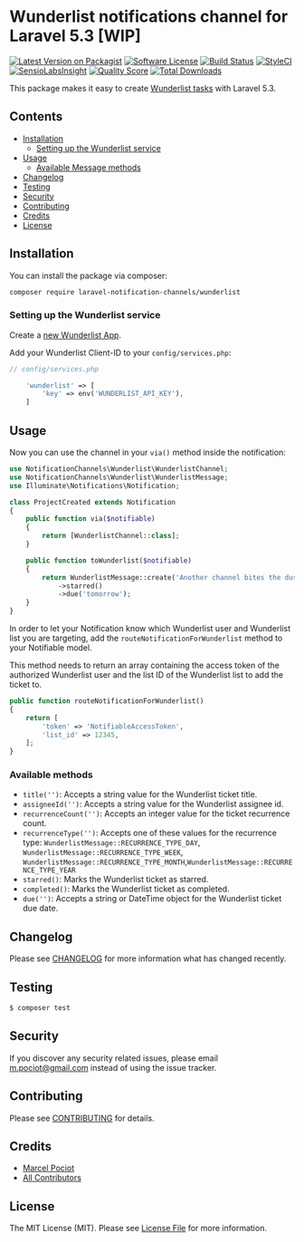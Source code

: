 # Wunderlist notifications channel for Laravel 5.3 [WIP]

[![Latest Version on Packagist](https://img.shields.io/packagist/v/laravel-notification-channels/wunderlist.svg?style=flat-square)](https://packagist.org/packages/laravel-notification-channels/wunderlist)
[![Software License](https://img.shields.io/badge/license-MIT-brightgreen.svg?style=flat-square)](LICENSE.md)
[![Build Status](https://img.shields.io/travis/laravel-notification-channels/wunderlist/master.svg?style=flat-square)](https://travis-ci.org/laravel-notification-channels/wunderlist)
[![StyleCI](https://styleci.io/repos/65379321/shield)](https://styleci.io/repos/65379321)
[![SensioLabsInsight](https://img.shields.io/sensiolabs/i/9015691f-130d-4fca-8710-72a010abc684.svg?style=flat-square)](https://insight.sensiolabs.com/projects/9015691f-130d-4fca-8710-72a010abc684)
[![Quality Score](https://img.shields.io/scrutinizer/g/laravel-notification-channels/wunderlist.svg?style=flat-square)](https://scrutinizer-ci.com/g/laravel-notification-channels/wunderlist)
[![Total Downloads](https://img.shields.io/packagist/dt/laravel-notification-channels/wunderlist.svg?style=flat-square)](https://packagist.org/packages/laravel-notification-channels/wunderlist)

This package makes it easy to create [Wunderlist tasks](https://developers.wunderlist.com/) with Laravel 5.3.

## Contents

- [Installation](#installation)
    - [Setting up the Wunderlist service](#setting-up-the-wunderlist-service)
- [Usage](#usage)
	- [Available Message methods](#available-message-methods)
- [Changelog](#changelog)
- [Testing](#testing)
- [Security](#security)
- [Contributing](#contributing)
- [Credits](#credits)
- [License](#license)


## Installation

You can install the package via composer:

``` bash
composer require laravel-notification-channels/wunderlist
```

### Setting up the Wunderlist service

Create a [new Wunderlist App](https://developer.wunderlist.com/apps/new).

Add your Wunderlist Client-ID to your `config/services.php`:

```php
// config/services.php

    'wunderlist' => [
        'key' => env('WUNDERLIST_API_KEY'),
    ]
```


## Usage

Now you can use the channel in your `via()` method inside the notification:

``` php
use NotificationChannels\Wunderlist\WunderlistChannel;
use NotificationChannels\Wunderlist\WunderlistMessage;
use Illuminate\Notifications\Notification;

class ProjectCreated extends Notification
{
    public function via($notifiable)
    {
        return [WunderlistChannel::class];
    }

    public function toWunderlist($notifiable)
    {
        return WunderlistMessage::create('Another channel bites the dust')
            ->starred()
            ->due('tomorrow');
    }
}
```

In order to let your Notification know which Wunderlist user and Wunderlist list you are targeting, add the `routeNotificationForWunderlist` method to your Notifiable model.

This method needs to return an array containing the access token of the authorized Wunderlist user and the list ID of the Wunderlist list to add the ticket to.

```php
public function routeNotificationForWunderlist()
{
    return [
        'token' => 'NotifiableAccessToken',
        'list_id' => 12345,
    ];
}
```

### Available methods

- `title('')`: Accepts a string value for the Wunderlist ticket title.
- `assigneeId('')`: Accepts a string value for the Wunderlist assignee id.
- `recurrenceCount('')`: Accepts an integer value for the ticket recurrence count.
- `recurrenceType('')`: Accepts one of these values for the recurrence type: `WunderlistMessage::RECURRENCE_TYPE_DAY`, `WunderlistMessage::RECURRENCE_TYPE_WEEK`, `WunderlistMessage::RECURRENCE_TYPE_MONTH`,`WunderlistMessage::RECURRENCE_TYPE_YEAR`  
- `starred()`: Marks the Wunderlist ticket as starred.
- `completed()`: Marks the Wunderlist ticket as completed.
- `due('')`: Accepts a string or DateTime object for the Wunderlist ticket due date.


## Changelog

Please see [CHANGELOG](CHANGELOG.md) for more information what has changed recently.

## Testing

``` bash
$ composer test
```

## Security

If you discover any security related issues, please email m.pociot@gmail.com instead of using the issue tracker.

## Contributing

Please see [CONTRIBUTING](CONTRIBUTING.md) for details.

## Credits

- [Marcel Pociot](https://github.com/mpociot)
- [All Contributors](../../contributors)

## License

The MIT License (MIT). Please see [License File](LICENSE.md) for more information.
